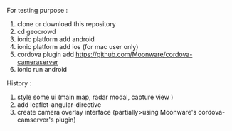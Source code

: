 For testing purpose :
  1. clone or download this repository
  2. cd geocrowd
  3. ionic platform add android
  4. ionic platform add ios (for mac user only)
  5. cordova plugin add https://github.com/Moonware/cordova-cameraserver
  6. ionic run android
  

History :
  1. style some ui (main map, radar modal, capture view <partialy>)
  2. add leaflet-angular-directive
  3. create camera overlay interface (partially>using Moonware's cordova-camserver's plugin)